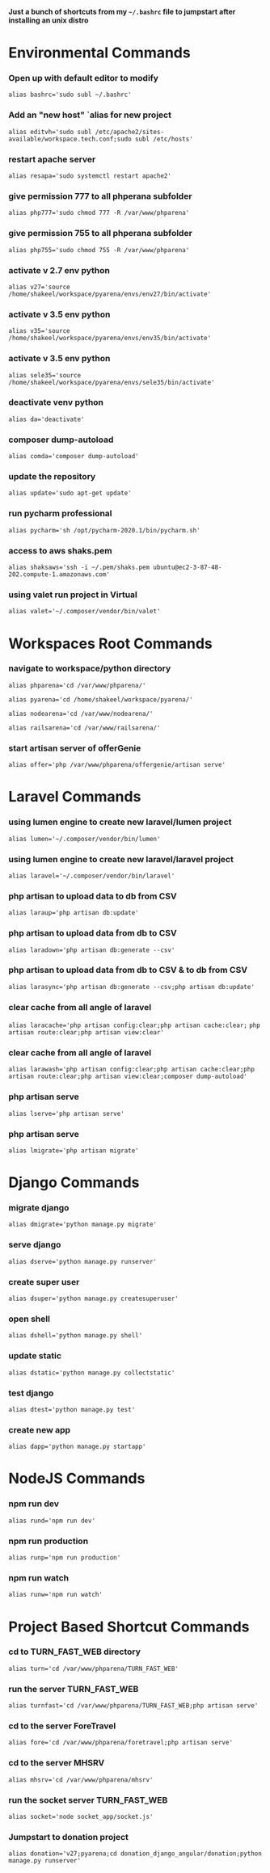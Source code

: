 
**Just a bunch of shortcuts from my `~/.bashrc` file to jumpstart after installing an unix distro**


# Environmental Commands

### Open up with default editor to modify
`alias bashrc='sudo subl ~/.bashrc'`

### Add an "new host" `alias for new project
`alias editvh='sudo subl /etc/apache2/sites-available/workspace.tech.conf;sudo subl /etc/hosts'`

### restart apache server
`alias resapa='sudo systemctl restart apache2'`

### give permission 777 to all phperana subfolder
`alias php777='sudo chmod 777 -R /var/www/phparena'`

### give permission 755 to all phperana subfolder
`alias php755='sudo chmod 755 -R /var/www/phparena'`

### activate v 2.7 env python
`alias v27='source /home/shakeel/workspace/pyarena/envs/env27/bin/activate'`

### activate v 3.5 env python
`alias v35='source /home/shakeel/workspace/pyarena/envs/env35/bin/activate'`

### activate v 3.5 env python
`alias sele35='source /home/shakeel/workspace/pyarena/envs/sele35/bin/activate'`

### deactivate venv python
`alias da='deactivate'`

### composer dump-autoload
`alias comda='composer dump-autoload'`

### update the repository
`alias update='sudo apt-get update'`

### run pycharm professional
`alias pycharm='sh /opt/pycharm-2020.1/bin/pycharm.sh'`

### access to aws shaks.pem
`alias shaksaws='ssh -i ~/.pem/shaks.pem ubuntu@ec2-3-87-48-202.compute-1.amazonaws.com'`

### using valet run project in Virtual
`alias valet='~/.composer/vendor/bin/valet'`

# Workspaces Root Commands

### navigate to workspace/python directory

`alias phparena='cd /var/www/phparena/'`

`alias pyarena='cd /home/shakeel/workspace/pyarena/'`

`alias nodearena='cd /var/www/nodearena/'`

`alias railsarena='cd /var/www/railsarena/'`

### start artisan server of offerGenie
`alias offer='php /var/www/phparena/offergenie/artisan serve'`



# Laravel Commands 

### using lumen engine to create new laravel/lumen project
`alias lumen='~/.composer/vendor/bin/lumen'`

### using lumen engine to create new laravel/laravel project
`alias laravel='~/.composer/vendor/bin/laravel'`

### php artisan to upload data to db from CSV
`alias laraup='php artisan db:update'`

### php artisan to upload data from db to CSV
`alias laradown='php artisan db:generate --csv'`

### php artisan to upload data from db to CSV & to db from CSV
`alias larasync='php artisan db:generate --csv;php artisan db:update'`

### clear cache from all angle of laravel
`alias laracache='php artisan config:clear;php artisan cache:clear;`
`php artisan route:clear;php artisan view:clear'`

### clear cache from all angle of laravel
`alias larawash='php artisan config:clear;php artisan cache:clear;php artisan route:clear;php artisan view:clear;composer dump-autoload'`

### php artisan serve
`alias lserve='php artisan serve'`

### php artisan serve
`alias lmigrate='php artisan migrate'`



# Django Commands

### migrate django
`alias dmigrate='python manage.py migrate'`

### serve django
`alias dserve='python manage.py runserver'`

### create super user
`alias dsuper='python manage.py createsuperuser'`

### open shell
`alias dshell='python manage.py shell'`

### update static
`alias dstatic='python manage.py collectstatic'`

### test django
`alias dtest='python manage.py test'`

### create new app
`alias dapp='python manage.py startapp'`


# NodeJS Commands 

### npm run dev
`alias rund='npm run dev'`

### npm run production
`alias runp='npm run production'`

### npm run watch
`alias runw='npm run watch'`



# Project Based Shortcut Commands

### cd to TURN_FAST_WEB directory
`alias turn='cd /var/www/phparena/TURN_FAST_WEB'`

### run the server TURN_FAST_WEB
`alias turnfast='cd /var/www/phparena/TURN_FAST_WEB;php artisan serve'`

### cd to the server ForeTravel
`alias fore='cd /var/www/phparena/foretravel;php artisan serve'`

### cd to the server MHSRV
`alias mhsrv='cd /var/www/phparena/mhsrv'`

### run the socket server TURN_FAST_WEB
`alias socket='node socket_app/socket.js'`

### Jumpstart to donation project
`alias donation='v27;pyarena;cd donation_django_angular/donation;python manage.py runserver'`

